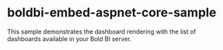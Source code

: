 # boldbi-embed-aspnet-core-sample
This sample demonstrates the dashboard rendering with the list of dashboards available in your Bold BI server.
